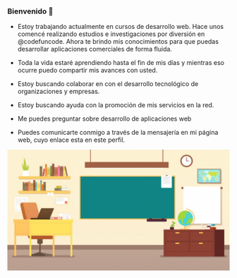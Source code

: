 ### Bienvenido  👋

<!-- 
**tutorwebenlinea/tutorwebenlinea** is a ✨ _special_ ✨ repository because its `README.md` (this file) appears on your GitHub profile.

Here are some ideas to get you started:

- 🔭 I’m currently working on ...
- 🌱 I’m currently learning ...
- 👯 I’m looking to collaborate on ...
- 🤔 I’m looking for help with ...
- 💬 Ask me about ...
- 📫 How to reach me: ...
- 😄 Pronouns: ...
- ⚡ Fun fact: ...

 -->

- Estoy trabajando actualmente en  cursos de desarrollo web. Hace unos comencé realizando estudios e investigaciones por diversión en @codefuncode. Ahora te brindo mis conocimientos para que puedas desarrollar aplicaciones comerciales  de forma fluida.

- Toda la vida estaré aprendiendo hasta el fin  de mis días y mientras eso ocurre puedo compartir mis avances con usted. 

- Estoy buscando colaborar en  con el desarrollo tecnológico de organizaciones y empresas.

- Estoy buscando ayuda con  la promoción de mis servicios en la red. 
 

- Me puedes preguntar  sobre desarrollo de aplicaciones web 


- Puedes comunicarte conmigo a través de la mensajería en mi página web, cuyo enlace esta en este perfil.  


![Portada](./docs/images/portada2.jpg)
